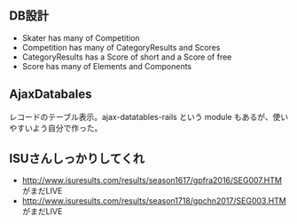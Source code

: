 ## DB設計
- Skater has many of Competition
- Competition has many of CategoryResults and Scores
- CategoryResults has a Score of short and a Score of free
- Score has many of Elements and Components




## AjaxDatabales

レコードのテーブル表示。ajax-datatables-rails という module もあるが、使いやすいよう自分で作った。


## ISUさんしっかりしてくれ

- http://www.isuresults.com/results/season1617/gpfra2016/SEG007.HTM がまだLIVE
- http://www.isuresults.com/results/season1718/gpchn2017/SEG003.HTM がまだLIVE
